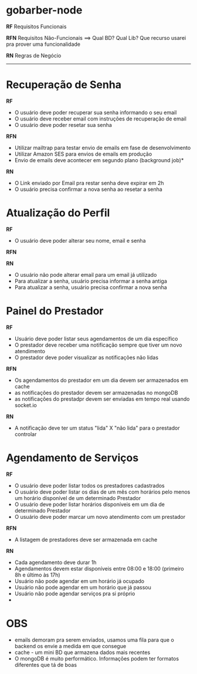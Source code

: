 
# gobarber-node

**RF** Requisitos Funcionais

**RFN** Requisitos Não-Funcionais ==> Qual BD? Qual Lib? Que recurso usarei pra prover uma funcionalidade

**RN** Regras de Negócio
_____________________________________________________

# Recuperação de Senha

**RF**
- O usuário deve poder recuperar sua senha informando o seu email
- O usuário deve receber email com instruções de recuperação de email
- O usuário deve poder resetar sua senha

**RFN**
- Utilizar mailtrap para testar envio de emails em fase de desenvolvimento
- Utilizar Amazon SES para envios de emails em produção
- Envio de emails deve acontecer em segundo plano (background job)*

**RN**
- O Link enviado por Email pra restar senha deve expirar em 2h
- O usuário precisa confirmar a nova senha ao resetar a senha

# Atualização do Perfil

**RF**
- O usuário deve poder alterar seu nome, email e senha

**RFN**

**RN**
- O usuário não pode alterar email para um email já utilizado
- Para atualizar a senha, usuário precisa informar a senha antiga
- Para atualizar a senha, usuário precisa confirmar a nova senha

# Painel do Prestador

**RF**
- Usuário deve poder listar seus agendamentos de um dia específico
- O prestador deve receber uma notificação sempre que tiver um novo atendimento
- O prestador deve poder visualizar as notificações não lidas

**RFN**
- Os agendamentos do prestador em um dia devem ser armazenados em cache
- as notificações do prestador devem ser armazenadas no mongoDB
- as notificações do prestadpr devem ser enviadas em tempo real usando socket.io

**RN**
- A notificação deve ter um status "lida" X "não lida" para o prestador controlar

# Agendamento de Serviços

**RF**
- O usuário deve poder listar todos os prestadores cadastrados
- O usuário deve poder listar os dias de um mês com horários pelo menos um horário disponível de um determinado Prestador
- O usuário deve poder listar horários disponíveis em um dia de determinado Prestador
- O usuário deve poder marcar um novo atendimento com um prestador

**RFN**
- A listagem de prestadores deve ser armazenada em cache

**RN**
- Cada agendamento deve durar 1h
- Agendamentos devem estar disponíveis entre 08:00 e 18:00 (primeiro 8h e último às 17h)
- Usuário não pode agendar em um horário já ocupado
- Usuário não pode agendar em um horário que já passou
- Usuário não pode agendar serviços pra si próprio
-



# OBS

* emails demoram pra serem enviados, usamos uma fila para que o backend os envie a medida em que consegue
* cache - um mini BD que armazena dados mais recentes
* O mongoDB é muito performático. Informações podem ter formatos diferentes que tá de boas
